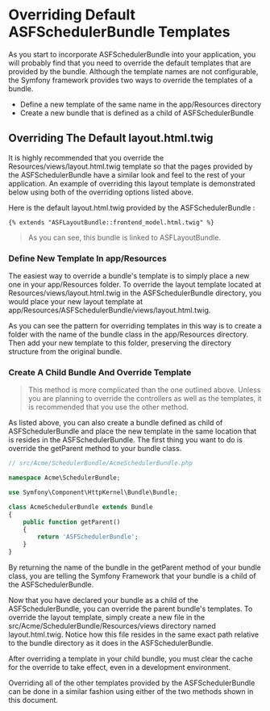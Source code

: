 # Overriding Default ASFSchedulerBundle Templates 

As you start to incorporate ASFSchedulerBundle into your application, you will probably find that you need to override the default templates that are provided by the bundle. Although the template names are not configurable, the Symfony framework provides two ways to override the templates of a bundle.
* Define a new template of the same name in the app/Resources directory
* Create a new bundle that is defined as a child of ASFSchedulerBundle

## Overriding The Default layout.html.twig

It is highly recommended that you override the Resources/views/layout.html.twig template so that the pages provided by the ASFSchedulerBundle have a similar look and feel to the rest of your application. An example of overriding this layout template is demonstrated below using both of the overriding options listed above.

Here is the default layout.html.twig provided by the ASFSchedulerBundle :

```django
{% extends "ASFLayoutBundle::frontend_model.html.twig" %}
```

> As you can see, this bundle is linked to ASFLayoutBundle.

### Define New Template In app/Resources

The easiest way to override a bundle's template is to simply place a new one in your app/Resources folder. To override the layout template located at Resources/views/layout.html.twig in the ASFSchedulerBundle directory, you would place your new layout template at app/Resources/ASFSchedulerBundle/views/layout.html.twig.

As you can see the pattern for overriding templates in this way is to create a folder with the name of the bundle class in the app/Resources directory. Then add your new template to this folder, preserving the directory structure from the original bundle.

### Create A Child Bundle And Override Template

> This method is more complicated than the one outlined above. Unless you are planning to override the controllers as well as the templates, it is recommended that you use the other method.

As listed above, you can also create a bundle defined as child of ASFSchedulerBundle and place the new template in the same location that is resides in the ASFSchedulerBundle. The first thing you want to do is override the getParent method to your bundle class.

```php
// src/Acme/SchedulerBundle/AcmeSchedulerBundle.php

namespace Acme\SchedulerBundle;

use Symfony\Component\HttpKernel\Bundle\Bundle;

class AcmeSchedulerBundle extends Bundle
{
    public function getParent()
    {
        return 'ASFSchedulerBundle';
    }
}
```

By returning the name of the bundle in the getParent method of your bundle class, you are telling the Symfony Framework that your bundle is a child of the ASFSchedulerBundle.

Now that you have declared your bundle as a child of the ASFSchedulerBundle, you can override the parent bundle's templates. To override the layout template, simply create a new file in the src/Acme/SchedulerBundle/Resources/views directory named layout.html.twig. Notice how this file resides in the same exact path relative to the bundle directory as it does in the ASFSchedulerBundle.

After overriding a template in your child bundle, you must clear the cache for the override to take effect, even in a development environment.

Overriding all of the other templates provided by the ASFSchedulerBundle can be done in a similar fashion using either of the two methods shown in this document.